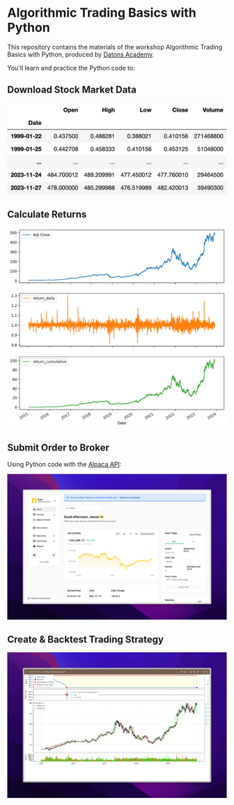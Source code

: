 # Algorithmic Trading Basics with Python

This repository contains the materials of the workshop Algorithmic Trading Basics with Python, produced by [Datons Academy](https://maven.com/datons-academy).

You'll learn and practice the Python code to:

## Download Stock Market Data

![](src/OHLCV.png)

## Calculate Returns

![](src/returns.png)

## Submit Order to Broker

Using Python code with the [Alpaca API](https://alpaca.markets/docs/api-documentation/):

![](src/alpaca.png)

## Create & Backtest Trading Strategy

![](src/backtesting.png)
